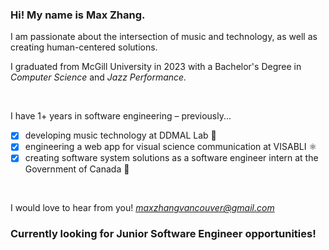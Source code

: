 ### Hi! My name is Max Zhang.

I am passionate about the intersection of music and technology, as well as creating human-centered solutions.

I graduated from McGill University in 2023 with a Bachelor's Degree in *Computer Science* and *Jazz Performance.*

<br/>

I have 1+ years in software engineering – previously...
- [x] developing music technology at DDMAL Lab 🎺 
- [x] engineering a web app for visual science communication at VISABLI ⚛️ 
- [x] creating software system solutions as a software engineer intern at the Government of Canada 🍁 
<br/>

I would love to hear from you! *maxzhangvancouver@gmail.com*

### Currently looking for __Junior Software Engineer__ opportunities!

<br/>
<br/>
<!--
**chetbae/chetbae** is a ✨ _special_ ✨ repository because its `README.md` (this file) appears on your GitHub profile.

Here are some ideas to get you started:

- 🔭 I’m currently working on ...
- 🌱 I’m currently learning ...
- 👯 I’m looking to collaborate on ...
- 🤔 I’m looking for help with ...
- 💬 Ask me about ...
- 📫 How to reach me: ...
- 😄 Pronouns: ...
- ⚡ Fun fact: ...
-->
